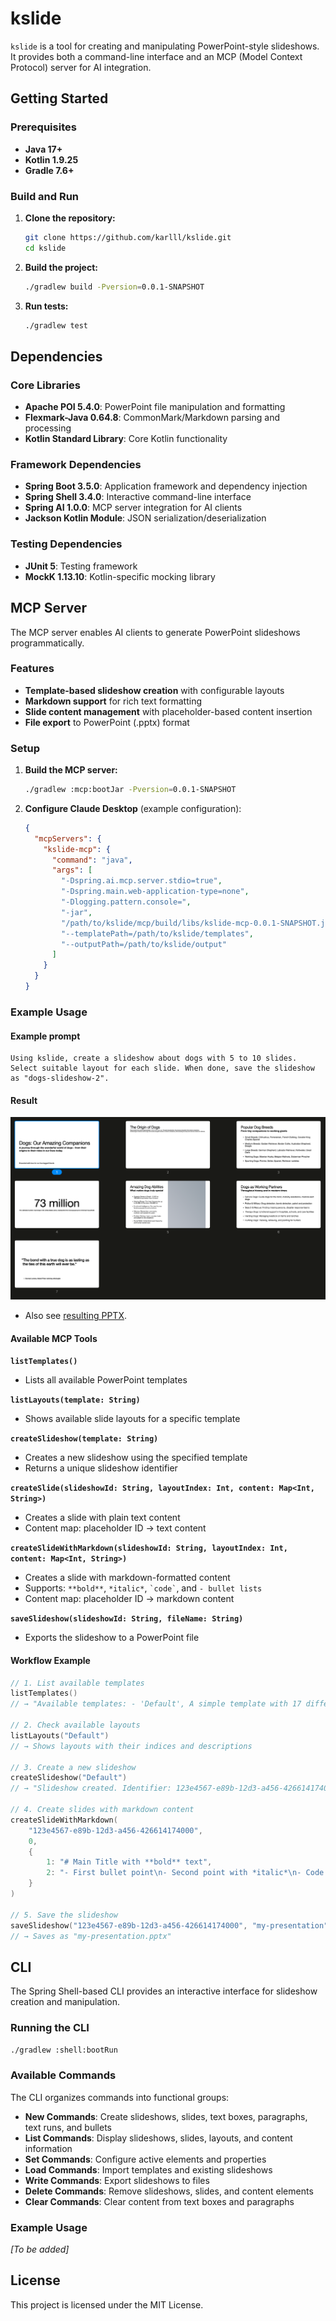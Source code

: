 # kslide

`kslide` is a tool for creating and manipulating PowerPoint-style slideshows. It provides both a command-line interface
and an MCP (Model Context Protocol) server for AI integration.

## Getting Started

### Prerequisites

- **Java 17+**
- **Kotlin 1.9.25**
- **Gradle 7.6+**

### Build and Run

1. **Clone the repository:**
   ```bash
   git clone https://github.com/karlll/kslide.git
   cd kslide
   ```

2. **Build the project:**
   ```bash
   ./gradlew build -Pversion=0.0.1-SNAPSHOT
   ```

3. **Run tests:**
   ```bash
   ./gradlew test
   ```

## Dependencies

### Core Libraries

- **Apache POI 5.4.0**: PowerPoint file manipulation and formatting
- **Flexmark-Java 0.64.8**: CommonMark/Markdown parsing and processing
- **Kotlin Standard Library**: Core Kotlin functionality

### Framework Dependencies

- **Spring Boot 3.5.0**: Application framework and dependency injection
- **Spring Shell 3.4.0**: Interactive command-line interface
- **Spring AI 1.0.0**: MCP server integration for AI clients
- **Jackson Kotlin Module**: JSON serialization/deserialization

### Testing Dependencies

- **JUnit 5**: Testing framework
- **MockK 1.13.10**: Kotlin-specific mocking library

## MCP Server

The MCP server enables AI clients to generate PowerPoint slideshows programmatically.

### Features

- **Template-based slideshow creation** with configurable layouts
- **Markdown support** for rich text formatting
- **Slide content management** with placeholder-based content insertion
- **File export** to PowerPoint (.pptx) format

### Setup

1. **Build the MCP server:**
   ```bash
   ./gradlew :mcp:bootJar -Pversion=0.0.1-SNAPSHOT
   ```

2. **Configure Claude Desktop** (example configuration):
   ```json
   {
     "mcpServers": {
       "kslide-mcp": {
         "command": "java",
         "args": [
           "-Dspring.ai.mcp.server.stdio=true",
           "-Dspring.main.web-application-type=none",
           "-Dlogging.pattern.console=",
           "-jar",
           "/path/to/kslide/mcp/build/libs/kslide-mcp-0.0.1-SNAPSHOT.jar",
           "--templatePath=/path/to/kslide/templates",
           "--outputPath=/path/to/kslide/output"
         ]
       }
     }
   }
   ```

### Example Usage

#### Example prompt

```
Using kslide, create a slideshow about dogs with 5 to 10 slides. Select suitable layout for each slide. When done, save the slideshow as "dogs-slideshow-2".
```

#### Result

![Slideshow created](docs/examples/dog-slideshow-overview.png)

- Also see [resulting PPTX](docs/examples/dogs-slideshow-2.pptx).

#### Available MCP Tools

**`listTemplates()`**

- Lists all available PowerPoint templates

**`listLayouts(template: String)`**

- Shows available slide layouts for a specific template

**`createSlideshow(template: String)`**

- Creates a new slideshow using the specified template
- Returns a unique slideshow identifier

**`createSlide(slideshowId: String, layoutIndex: Int, content: Map<Int, String>)`**

- Creates a slide with plain text content
- Content map: placeholder ID → text content

**`createSlideWithMarkdown(slideshowId: String, layoutIndex: Int, content: Map<Int, String>)`**

- Creates a slide with markdown-formatted content
- Supports: `**bold**`, `*italic*`, `` `code` ``, and `- bullet lists`
- Content map: placeholder ID → markdown content

**`saveSlideshow(slideshowId: String, fileName: String)`**

- Exports the slideshow to a PowerPoint file

#### Workflow Example

```kotlin
// 1. List available templates
listTemplates()
// → "Available templates: - 'Default', A simple template with 17 different slide layouts."

// 2. Check available layouts
listLayouts("Default")
// → Shows layouts with their indices and descriptions

// 3. Create a new slideshow
createSlideshow("Default")
// → "Slideshow created. Identifier: 123e4567-e89b-12d3-a456-426614174000"

// 4. Create slides with markdown content
createSlideWithMarkdown(
    "123e4567-e89b-12d3-a456-426614174000",
    0,
    {
        1: "# Main Title with **bold** text",
        2: "- First bullet point\n- Second point with *italic*\n- Code example: `console.log('hello')`"
    }
)

// 5. Save the slideshow
saveSlideshow("123e4567-e89b-12d3-a456-426614174000", "my-presentation")
// → Saves as "my-presentation.pptx"
```

## CLI

The Spring Shell-based CLI provides an interactive interface for slideshow creation and manipulation.

### Running the CLI

```bash
./gradlew :shell:bootRun
```

### Available Commands

The CLI organizes commands into functional groups:

- **New Commands**: Create slideshows, slides, text boxes, paragraphs, text runs, and bullets
- **List Commands**: Display slideshows, slides, layouts, and content information
- **Set Commands**: Configure active elements and properties
- **Load Commands**: Import templates and existing slideshows
- **Write Commands**: Export slideshows to files
- **Delete Commands**: Remove slideshows, slides, and content elements
- **Clear Commands**: Clear content from text boxes and paragraphs

### Example Usage

*[To be added]*

## License

This project is licensed under the MIT License.